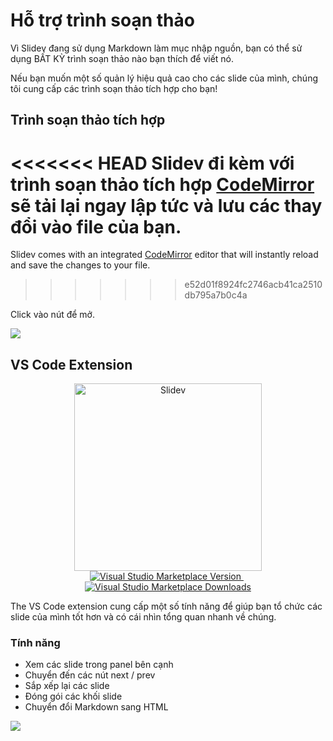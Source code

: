 # Hỗ trợ trình soạn thảo

Vì Slidev đang sử dụng Markdown làm mục nhập nguồn, bạn có thể sử dụng BẤT KỲ trình soạn thảo nào bạn thích để viết nó.

Nếu bạn muốn một số quản lý hiệu quả cao cho các slide của mình, chúng tôi cung cấp các trình soạn thảo tích hợp cho bạn!

## Trình soạn thảo tích hợp

<<<<<<< HEAD
Slidev đi kèm với trình soạn thảo tích hợp [CodeMirror](https://codemirror.net/) sẽ tải lại ngay lập tức và lưu các thay đổi vào file của bạn. 
=======
Slidev comes with an integrated [CodeMirror](https://codemirror.net/) editor that will instantly reload and save the changes to your file.
>>>>>>> e52d01f8924fc2746acb41ca2510db795a7b0c4a

Click vào nút <carbon-edit class="inline-icon-btn"/> để mở.

![](/screenshots/integrated-editor.png)

## VS Code Extension

<p align="center">
    <a href="https://github.com/slidevjs/slidev" target="_blank">
        <img src="https://cdn.jsdelivr.net/gh/slidevjs/slidev/assets/logo-for-vscode.png" alt="Slidev" width="300"/>
    </a>
    <br>
    <a href="https://marketplace.visualstudio.com/items?itemName=antfu.slidev" target="__blank">
        <img src="https://img.shields.io/visual-studio-marketplace/v/antfu.slidev.svg?color=4EC5D4&amp;label=VS%20Code%20Marketplace&logo=visual-studio-code" alt="Visual Studio Marketplace Version" />
    </a>
    &nbsp;
    <a href="https://marketplace.visualstudio.com/items?itemName=antfu.slidev" target="__blank">
        <img src="https://img.shields.io/visual-studio-marketplace/d/antfu.slidev.svg?color=2B90B6" alt="Visual Studio Marketplace Downloads" />
    </a>
</p>

The VS Code extension cung cấp một số tính năng để giúp bạn tổ chức các slide của mình tốt hơn và có cái nhìn tổng quan nhanh về chúng.

### Tính năng

- Xem các slide trong panel bên cạnh
- Chuyển đến các nút next / prev
- Sắp xếp lại các slide
- Đóng gói các khối slide
- Chuyển đổi Markdown sang HTML

![](https://user-images.githubusercontent.com/11247099/116809994-cc2caa00-ab73-11eb-879f-60585747c3c9.png)

<TheTweet id="1395333405345148930" />
